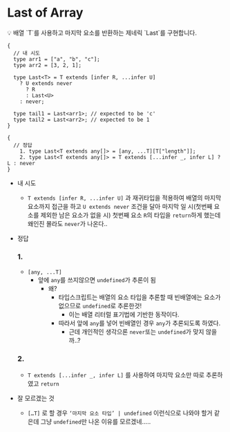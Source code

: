 # Last of Array

<aside>
💡 배열 `T`를 사용하고 마지막 요소를 반환하는 제네릭 `Last<T>`를 구현합니다.

</aside>

```tsx
{
  // 내 시도
  type arr1 = ["a", "b", "c"];
  type arr2 = [3, 2, 1];

  type Last<T> = T extends [infer R, ...infer U]
    ? U extends never
      ? R
      : Last<U>
    : never;

  type tail1 = Last<arr1>; // expected to be 'c'
  type tail2 = Last<arr2>; // expected to be 1
}

{
  // 정답
	1. type Last<T extends any[]> = [any, ...T][T["length"]];
	2. type Last<T extends any[]> = T extends [...infer _, infer L] ? L : never
}
```

- 내 시도
  - `T extends [infer R, ...infer U]` 과 재귀타입을 적용하여 배열의 마지막 요소까지 접근을 하고 `U extends never` 조건을 달아 마지막 일 시(첫번째 요소를 제외한 남은 요소가 없을 시) 첫번째 요소 `R`의 타입을 `return`하게 했는데 왜인진 몰라도 `never`가 나온다..
- 정답

  ### 1.

  - `[any, ...T]`
    - 앞에 `any`를 쓰지않으면 `undefined`가 추론이 됨
      - 왜?
        - 타입스크립트는 배열의 요소 타입을 추론할 때 빈배열에는 요소가 없으므로 `undefined`로 추론한것!
          - 이는 배열 리터럴 표기법에 기반한 동작이다.
        - 따라서 앞에 `any`를 넣어 빈배열인 경우 `any`가 추론되도록 하였다.
          - 근데 개인적인 생각으론 `never`또는 `undefined`가 맞지 않을까..?

  ### 2.

  - `T extends [...infer _, infer L]` 를 사용하여 마지막 요소만 따로 추론하였고 `return`

- 잘 모르겠는 것
  - `[…T]` 로 할 경우 `‘마지막 요소 타입’ | undefined` 이런식으로 나와야 할거 같은데 그냥 `undefined`만 나온 이유를 모르겠네…..

